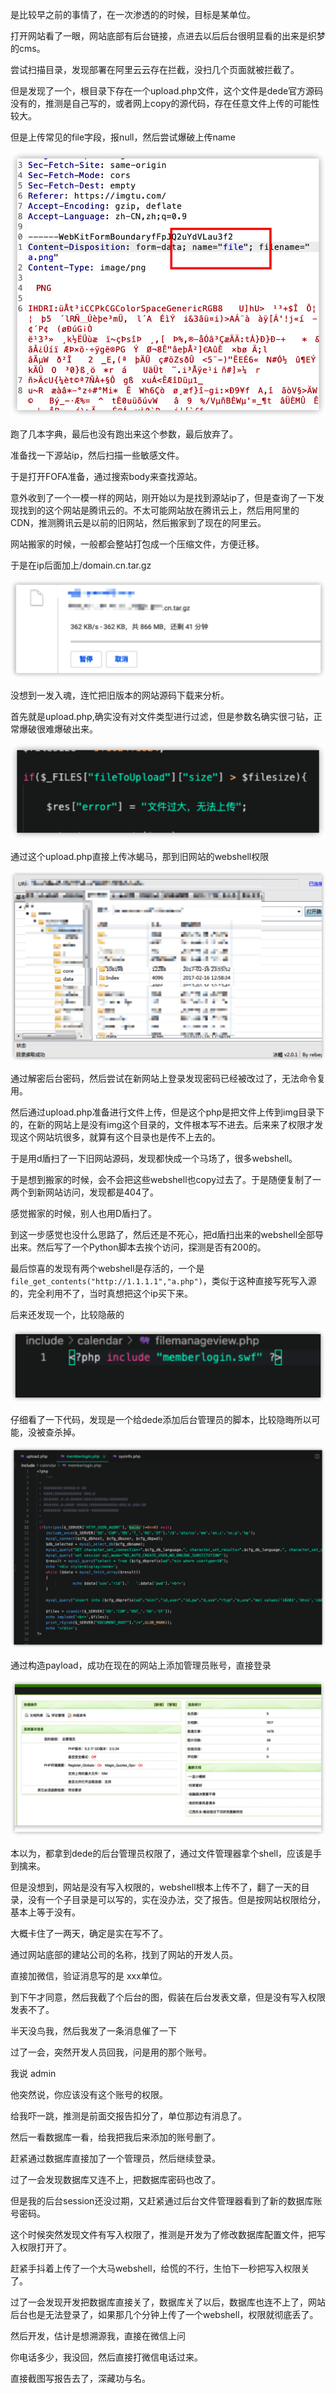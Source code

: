 是比较早之前的事情了，在一次渗透的的时候，目标是某单位。



打开网站看了一眼，网站底部有后台链接，点进去以后后台很明显看的出来是织梦的cms。



尝试扫描目录，发现部署在阿里云云存在拦截，没扫几个页面就被拦截了。



但是发现了一个，根目录下存在一个upload.php文件，这个文件是dede官方源码没有的，推测是自己写的，或者网上copy的源代码，存在任意文件上传的可能性较大。



但是上传常见的file字段，报null，然后尝试爆破上传name

![image-20220414221857887](images/image-20220414221857887.png)

跑了几本字典，最后也没有跑出来这个参数，最后放弃了。



准备找一下源站ip，然后扫描一些敏感文件。



于是打开FOFA准备，通过搜索body来查找源站。



意外收到了一个一模一样的网站，刚开始以为是找到源站ip了，但是查询了一下发现找到的这个网站是腾讯云的。不太可能网站放在腾讯云上，然后用阿里的CDN，推测腾讯云是以前的旧网站，然后搬家到了现在的阿里云。



网站搬家的时候，一般都会整站打包成一个压缩文件，方便迁移。



于是在ip后面加上/domain.cn.tar.gz



![image-20220414222320222](images/image-20220414222320222.png)



没想到一发入魂，连忙把旧版本的网站源码下载来分析。



首先就是upload.php,确实没有对文件类型进行过滤，但是参数名确实很刁钻，正常爆破很难爆破出来。

![image-20220414222443663](images/image-20220414222443663.png)



通过这个upload.php直接上传冰蝎马，那到旧网站的webshell权限

![image-20220414222616986](images/image-20220414222616986.png)

通过解密后台密码，然后尝试在新网站上登录发现密码已经被改过了，无法命令复用。



然后通过upload.php准备进行文件上传，但是这个php是把文件上传到img目录下的，在新的网站上是没有img这个目录的，文件根本写不进去。后来来了权限才发现这个网站坑很多，就算有这个目录也是传不上去的。





于是用d盾扫了一下旧网站源码，发现都快成一个马场了，很多webshell。



于是想到搬家的时候，会不会把这些webshell也copy过去了。于是随便复制了一两个到新网站访问，发现都是404了。



感觉搬家的时候，别人也用D盾扫了。



到这一步感觉也没什么思路了，然后还是不死心，把d盾扫出来的webshell全部导出来。然后写了一个Python脚本去挨个访问，探测是否有200的。



最后惊喜的发现有两个webshell是存活的，一个是`file_get_contents("http://1.1.1.1","a.php")`，类似于这种直接写死写入源的，完全利用不了，当时真想把这个ip买下来。



后来还发现一个，比较隐蔽的

![image-20220414224319831](images/image-20220414224319831.png)

仔细看了一下代码，发现是一个给dede添加后台管理员的脚本，比较隐晦所以可能，没被查杀掉。

![image-20220414224331341](images/image-20220414224331341.png)



通过构造payload，成功在现在的网站上添加管理员账号，直接登录



![image-20220414224536895](images/image-20220414224536895.png)

 本以为，都拿到dede的后台管理员权限了，通过文件管理器拿个shell，应该是手到擒来。



但是没想到，网站是没有写入权限的，webshell根本上传不了，翻了一天的目录，没有一个子目录是可以写的，实在没办法，交了报告。但是按网站权限给分，基本上等于没有。



大概卡住了一两天，确定是实在写不了。



通过网站底部的建站公司的名称，找到了网站的开发人员。



直接加微信，验证消息写的是 xxx单位。



到下午才同意，然后我截了个后台的图，假装在后台发表文章，但是没有写入权限发表不了。

半天没鸟我，然后我发了一条消息催了一下

过了一会，突然开发人员回我，问是用的那个账号。

我说 admin

他突然说，你应该没有这个账号的权限。

给我吓一跳，推测是前面交报告扣分了，单位那边有消息了。

然后一看数据库一看，给我把我后来添加的账号删了。

赶紧通过数据库直接加了一个管理员，然后继续登录。

过了一会发现数据库又连不上，把数据库密码也改了。



但是我的后台session还没过期，又赶紧通过后台文件管理器看到了新的数据库账号密码。

这个时候突然发现文件有写入权限了，推测是开发为了修改数据库配置文件，把写入权限打开了。

赶紧手抖着上传了一个大马webshell，给慌的不行，生怕下一秒把写入权限关了。



过了一会发现开发把数据库直接关了，数据库关了以后，数据库也连不上了，网站后台也是无法登录了，如果那几个分钟上传了一个webshell，权限就彻底丢了。



然后开发，估计是想溯源我，直接在微信上问

你电话多少，我没回，然后直接打微信电话过来。



直接截图写报告去了，深藏功与名。



